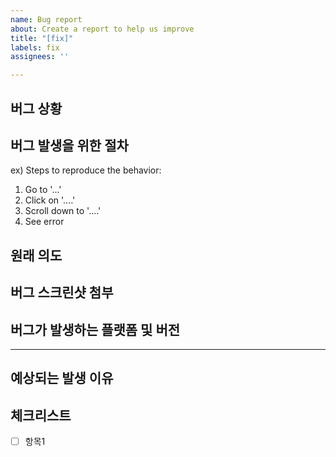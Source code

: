 ```yaml
---
name: Bug report
about: Create a report to help us improve
title: "[fix]"
labels: fix
assignees: ''

---
```


## 버그 상황

## 버그 발생을 위한 절차
ex) Steps to reproduce the behavior:
1. Go to '...'
2. Click on '....'
3. Scroll down to '....'
4. See error

## 원래 의도

## 버그 스크린샷 첨부

## 버그가 발생하는 플랫폼 및 버전

<hr>

## 예상되는 발생 이유

## 체크리스트
- [ ] 항목1

